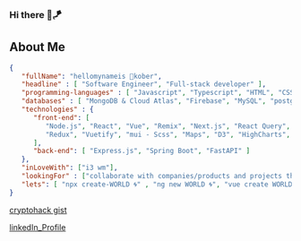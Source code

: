 ### Hi there 🤙🪁

## About Me

```json
{
   "fullName": "hellomynameis 🐐kober", 
   "headline" : [ "Software Engineer", "Full-stack developer" ],
   "programming-languages" : [ "Javascript", "Typescript", "HTML", "CSS", "Python", "Java", "C" ],
   "databases" : [ "MongoDB & Cloud Atlas", "Firebase", "MySQL", "postgreSQL", "sqLite", "Supabase" ],
   "technologies" : {
      "front-end": [ 
         "Node.js", "React", "Vue", "Remix", "Next.js", "React Query",
         "Redux", "Vuetify", "mui - Scss", "Maps", "D3", "HighCharts", "and more..."
      ],
      "back-end": [ "Express.js", "Spring Boot", "FastAPI" ]
   },
   "inLoveWith": ["i3 wm"],
   "lookingFor" : ["collaborate with companies/products and projects that will increase my skills or the society on a friendly environment!"],
   "lets": [ "npx create-WORLD 🌀" , "ng new WORLD 🌀", "vue create WORLD 🌀", "npx create-next-app@latest WORLD🌀" ]
}
```
<a href="https://gist.github.com/konsbe/b0479287a53f01a8cf18483a237277f4"> cryptohack gist</a>

[linkedIn_Profile](https://www.linkedin.com/in/konstantinos-berdelis-520722188)<br/>
